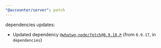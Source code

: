 ```yaml
---
"@accounter/server": patch
---
```

dependencies updates:
  - Updated dependency [`@whatwg-node/fetch@0.9.18` ↗︎](https://www.npmjs.com/package/@whatwg-node/fetch/v/0.9.18) (from `0.9.17`, in `dependencies`)
